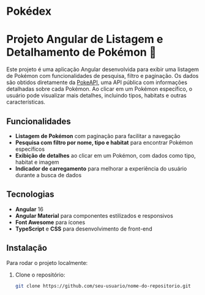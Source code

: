 # Pokédex

# Projeto Angular de Listagem e Detalhamento de Pokémon 🐾

Este projeto é uma aplicação Angular desenvolvida para exibir uma listagem de Pokémon com funcionalidades de pesquisa, filtro e paginação. Os dados são obtidos diretamente da [PokeAPI](https://pokeapi.co/), uma API pública com informações detalhadas sobre cada Pokémon. Ao clicar em um Pokémon específico, o usuário pode visualizar mais detalhes, incluindo tipos, habitats e outras características.

## Funcionalidades

- **Listagem de Pokémon** com paginação para facilitar a navegação
- **Pesquisa com filtro por nome, tipo e habitat** para encontrar Pokémon específicos
- **Exibição de detalhes** ao clicar em um Pokémon, com dados como tipo, habitat e imagem
- **Indicador de carregamento** para melhorar a experiência do usuário durante a busca de dados

## Tecnologias

- **Angular** 16
- **Angular Material** para componentes estilizados e responsivos
- **Font Awesome** para ícones
- **TypeScript** e **CSS** para desenvolvimento de front-end

## Instalação

Para rodar o projeto localmente:

1. Clone o repositório:
   ```bash
   git clone https://github.com/seu-usuario/nome-do-repositorio.git

